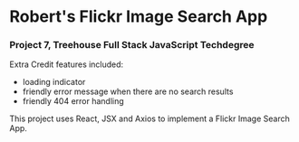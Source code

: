 # Robert's Flickr Image Search App
### Project 7, Treehouse Full Stack JavaScript Techdegree

Extra Credit features included:
- loading indicator
- friendly error message when there are no search results
- friendly 404 error handling

This project uses React, JSX and Axios to implement a Flickr Image Search App.